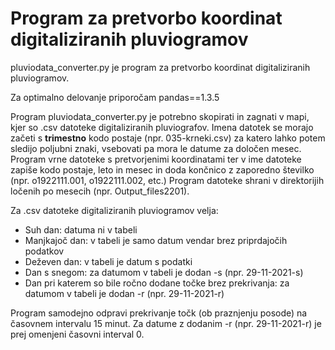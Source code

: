 # Program za pretvorbo koordinat digitaliziranih pluviogramov

pluviodata_converter.py je program za pretvorbo koordinat digitaliziranih pluviogramov.

Za optimalno delovanje priporočam pandas==1.3.5

Program pluviodata_converter.py je potrebno skopirati in zagnati v mapi, kjer so .csv datoteke digitaliziranih pluviografov. 
Imena datotek se morajo začeti s **trimestno** kodo postaje (npr. 035-krneki.csv) za katero lahko potem sledijo poljubni znaki, vsebovati pa mora le datume za določen mesec.
Program vrne datoteke s pretvorjenimi koordinatami ter v ime datoteke zapiše kodo postaje, leto in mesec in doda končnico z zaporedno številko (npr. o1922111.001, o1922111.002, etc.) Program datoteke shrani v direktorijih ločenih po mesecih (npr. Output_files2201).

Za .csv datoteke digitaliziranih pluviogramov velja:
- Suh dan: datuma ni v tabeli
- Manjkajoč dan: v tabeli je samo datum vendar brez priprdajočih podatkov
- Deževen dan: v tabeli je datum s podatki
- Dan s snegom: za datumom v tabeli je dodan -s (npr. 29-11-2021-s)
- Dan pri katerem so bile ročno dodane točke brez prekrivanja: za datumom v tabeli je dodan -r (npr. 29-11-2021-r)


Program samodejno odpravi prekrivanje točk (ob praznjenju posode) na časovnem intervalu 15 minut. Za datume z dodanim -r (npr. 29-11-2021-r) je prej omenjeni časovni interval 0.

